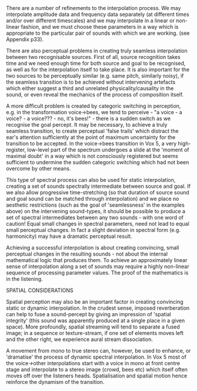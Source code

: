 <page id=102>
There are a number of refinements to the interpolation process. We may interpolate amplitude data and frequency data separately (at different times and/or over different timescales) and we may interpolate in a linear or non-linear fashion, and we must choose these parameters in a way which is appropriate to the particular pair of sounds with which we are working. (see Appendix p33).

There are also perceptual problems in creating truly seamless interpolation between two recognisable sources. First of all, source recognition takes time and we need enough time for both source and goal to be recognised, as well as for the interpolation itself to take place. It is also important for the two sources to be perceptually similar (e.g. same pitch, similarly noisy), if the seamless transition is to be achieved without intervening artefacts which either suggest a third and unrelated physicality/causality in the sound, or even reveal the mechanics of the process of composition itself.

A more difficult problem is created by categoric switching in perception, e.g. in the transformation voice->bees, we tend to perceive - "a voice - a voice? - a voice??? - no, it's bees!" - there is a sudden switch as we recognise the goal percept. It may be necessary, to achieve a truly seamless transition, to create perceptual 'false trails' which distract the ear's attention sufficiently at the point of maximum uncertainty for the transition to be accepted. In the voice->bees transition in Vox 5, a very high-register, low-level part of the spectrum undergoes a slide at the 'moment of maximal doubt' in a way which is not consciously registered but seems sufficient to undermine the sudden categoric switching which had not been overcome by other means.

This type of spectral process can also be used for static interpolation, creating a set of sounds spectrally intermediate between source and goal. If we also allow progressive time-stretching (so that duration of source sound and goal sound can be matched through interpolation) and we place no aesthetic restrictions (such as the goal of 'seamlessness' in the examples above) on the intervening sound-types, it should be possible to produce a set of spectral intermediates between any two sounds - with one word of caution! Equal small changes in spectral parameters, need not lead to equal small perceptual changes. In fact a slight deviation in spectral form (e.g. harmonicity) may have a dramatic perceptual result.

Achieving a successful interpolation is about creating convincing, small perceptual changes in the resulting sounds - not about the internal mathematical logic that produces them. To achieve an approximately linear sense of interpolation along a set of sounds may require a highly non-linear sequence of processing parameter values. The proof of the mathematics is in the listening.

SPATIAL CONSIDERATIONS

Spatial perception may also be an important factor in creating convincing static or dynamic interpolation.  In the crudest sense, imposed reverberation can help to fuse a sound-percept by giving an impression of 'spatial integrity' (this sound was apparently produced at a single place in a given space). More profoundly, spatial streaming will tend to separate a fused image; in a sequence or texture-stream, if one set of elements moves left and the other right, we experience aural stream dissociation.

A movement from mono to true stereo can, however, be used to enhance, or 'dramatise' the process of dynamic spectral interpolation. In Vox 5 most of the voice->other interpolations start with a voice in mono at front centre stage and interpolate to a stereo image (crowd, bees etc) which itself often moves off over the listeners heads. Spatialisation and spatial motion hence reinforce the dynamism of the transition.
</page>
